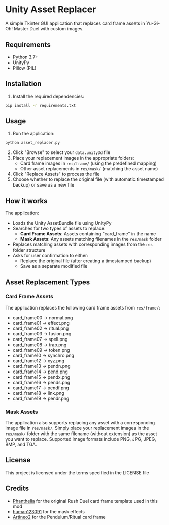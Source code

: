 # Unity Asset Replacer

A simple Tkinter GUI application that replaces card frame assets in Yu-Gi-Oh! Master Duel with custom images.

## Requirements

- Python 3.7+
- UnityPy
- Pillow (PIL)

## Installation

1. Install the required dependencies:
```bash
pip install -r requirements.txt
```

## Usage

1. Run the application:
```bash
python asset_replacer.py
```

2. Click "Browse" to select your `data.unity3d` file
3. Place your replacement images in the appropriate folders:
   - Card frame images in `res/frame/` (using the predefined mapping)
   - Other asset replacements in `res/mask/` (matching the asset name)
4. Click "Replace Assets" to process the file
5. Choose whether to replace the original file (with automatic timestamped backup) or save as a new file

## How it works

The application:
- Loads the Unity AssetBundle file using UnityPy
- Searches for two types of assets to replace:
  - **Card Frame Assets**: Assets containing "card_frame" in the name
  - **Mask Assets**: Any assets matching filenames in the `res/mask` folder
- Replaces matching assets with corresponding images from the `res` folder structure
- Asks for user confirmation to either:
  - Replace the original file (after creating a timestamped backup)
  - Save as a separate modified file

## Asset Replacement Types

### Card Frame Assets
The application replaces the following card frame assets from `res/frame/`:
- card_frame00 → normal.png
- card_frame01 → effect.png
- card_frame02 → ritual.png
- card_frame03 → fusion.png
- card_frame07 → spell.png
- card_frame08 → trap.png
- card_frame09 → token.png
- card_frame10 → synchro.png
- card_frame12 → xyz.png
- card_frame13 → pendn.png
- card_frame14 → pend.png
- card_frame15 → pendx.png
- card_frame16 → pends.png
- card_frame17 → pendf.png
- card_frame18 → link.png
- card_frame19 → pendr.png

### Mask Assets
The application also supports replacing any asset with a corresponding image file in `res/mask/`. Simply place your replacement images in the `res/mask/` folder with the same filename (without extension) as the asset you want to replace. Supported image formats include PNG, JPG, JPEG, BMP, and TGA.

## License
This project is licensed under the terms specified in the LICENSE file

## Credits

- [Phanthelia](https://www.deviantart.com/phanthelia) for the original Rush Duel card frame template used in this mod
- [human123091](https://next.nexusmods.com/profile/human123091) for the mask effects
- [Artineo2](https://forums.nexusmods.com/profile/37121345-artineo2/) for the Pendulum/Ritual card frame